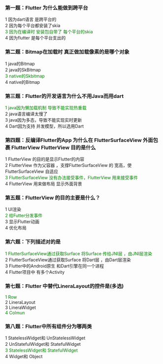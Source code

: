 ### 第一题：Flutter 为什么能做到跨平台
1  因为dart语言 是跨平台的  <br/>
2  因为每个平台都安装了skia  <br/>
<font color=#008000 > 3  因为在编译时 安装包自带了 每个平台的skia</font>    <br/>
4  因为flutter 是每个平台支出的  <br/>

###  第二题：Bitmap在加载时  真正做加载像素的是哪个对象
1   java的Bitmap  <br/>
2   java的SkBitmap  <br/>
<font color=#008000 > 3   native的Skbitmap   </font>   <br/>
4   native的Bitmap  <br/>

###  第三题：Flutter的开发语言为什么不用Java而用dart  
<font color=#008000 >1  java因为懒加载机制 导致不能实现热重载  </font>  <br/>
2  java语言编译太慢了  <br/>
3  java因为多态，导致不能实现实时更新  <br/>
4  Dart因为支持 并发模型，所以选用Dart  <br/>

###  第四题：反编译Flutter的App  为什么在 FlutterSurfaceView 外面包裹 FlutterView FlutterView 目的是什么  
1  FlutterView 的目的是显示Flutter的内容   <br/>
2  FlutterView  作为父容器  ，支撑FlutterSurfaceView 的 宽高，使FlutterSurfaceView 自适应  <br/>
<font color=#008000 > 3  FlutterSurfaceView 没有办法接受事件，FlutterView  用来接受事件 </font>  <br/>
4  FlutterView  用来做布局  显示外面背景  <br/>

###  第五题：FlutterView 的目的主要是什么？
1   UI渲染 <br/>
<font color=#008000 >2   给Futter分发事件   </font>    <br/>
3   显示Flutter动画   <br/>
4   优化布局   <br/>

### 第六题：下列描述对的是
<font color=#008000 > 1   FlutterSurfaceView通过获取Surface 将Surface 传给JNI层 ，由JNI层渲染 </font> <br/>
2   FlutterSurfaceView通过获取Surface 将Dart层 ，由Dart层渲染 <br/>
3   Flutter中的Android原生 和Dart引擎在同一个进程  <br/>
4   Flutter项目中 有多个Activity <br/>

### 第七题：Flutter 中替代LineraLayout的控件是(多选)  <br/>
<font color=#008000 > 1   Row </font>  <br/>
2   LineraLayout  <br/>
3    LineraWidget  <br/>
<font color=#008000 > 4   Colmun  </font>  <br/>

### 第八题：Flutter中所有组件分为哪两类  <br/>
1  StatelessWidget和 UnStatelessWidget  <br/>
2  UnStatefulWidget和 StatefulWidget   <br/>
<font color=#008000 > 3  StatelessWidget和 StatefulWidget </font>  <br/>
4  Widget和 Object  <br/>